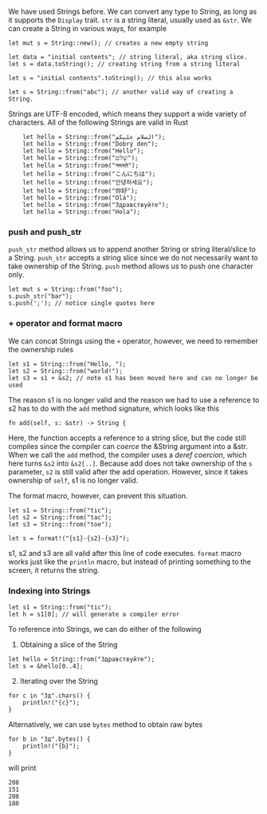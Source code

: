 We have used Strings before. We can convert any type to String, as long as it supports the `Display` trait. `str` is a string literal, usually used as `&str`. We can create a String in various ways, for example

```
let mut s = String::new(); // creates a new empty string

let data = "initial contents"; // string literal, aka string slice.
let s = data.toString(); // creating string from a string literal

let s = "initial contents".toString(); // this also works

let s = String::from("abc"); // another valid way of creating a String.

```

Strings are UTF-8 encoded, which means they support a wide variety of characters. All of the following Strings are valid in Rust

```
    let hello = String::from("السلام عليكم");
    let hello = String::from("Dobrý den");
    let hello = String::from("Hello");
    let hello = String::from("שָׁלוֹם");
    let hello = String::from("नमस्ते");
    let hello = String::from("こんにちは");
    let hello = String::from("안녕하세요");
    let hello = String::from("你好");
    let hello = String::from("Olá");
    let hello = String::from("Здравствуйте");
    let hello = String::from("Hola");
```

### push and push_str

`push_str` method allows us to append another String or string literal/slice to a String. `push_str` accepts a string slice since we do not necessarily want to take ownership of the String. `push` method allows us to push one character only. 

```
let mut s = String::from("foo");
s.push_str("bar");
s.push(';'); // notice single quotes here
```

### + operator and format macro
We can concat Strings using the `+` operator, however, we need to remember the ownership rules

```
let s1 = String::from("Hello, ");
let s2 = String::from("world!");
let s3 = s1 + &s2; // note s1 has been moved here and can no longer be used
```
The reason s1 is no longer valid and the reason we had to use a reference to s2 has to do with the `add` method signature, which looks like this
```
fn add(self, s: &str) -> String {
```
Here, the function accepts a reference to a string slice, but the code still compiles since the compiler can _coerce_ the &String argument into a &str. When we call the `add` method, the compiler uses a _deref coercion_, which here turns `&s2` into `&s2[..]`. Because add does not take ownership of the `s` parameter, `s2` is still valid after the add operation. However, since it takes ownership of `self`, s1 is no longer valid.

The format macro, however, can prevent this situation.
```
let s1 = String::from("tic");
let s2 = String::from("tac");
let s3 = String::from("toe");

let s = format!("{s1}-{s2}-{s3}");
```
s1, s2 and s3 are all valid after this line of code executes. `format` macro works just like the `println` macro, but instead of printing something to the screen, it returns the string.

### Indexing into Strings
```
let s1 = String::from("tic");
let h = s1[0]; // will generate a compiler error
```
To reference into Strings, we can do either of the following

1. Obtaining a slice of the String
```
let hello = String::from("Здравствуйте");
let s = &hello[0..4];
```
2. Iterating over the String
```
for c in "Зд".chars() {
    println!("{c}");
}
```

Alternatively, we can use `bytes` method to obtain raw bytes
```
for b in "Зд".bytes() {
    println!("{b}");
}
```
will print
```
208
151
208
180
```
